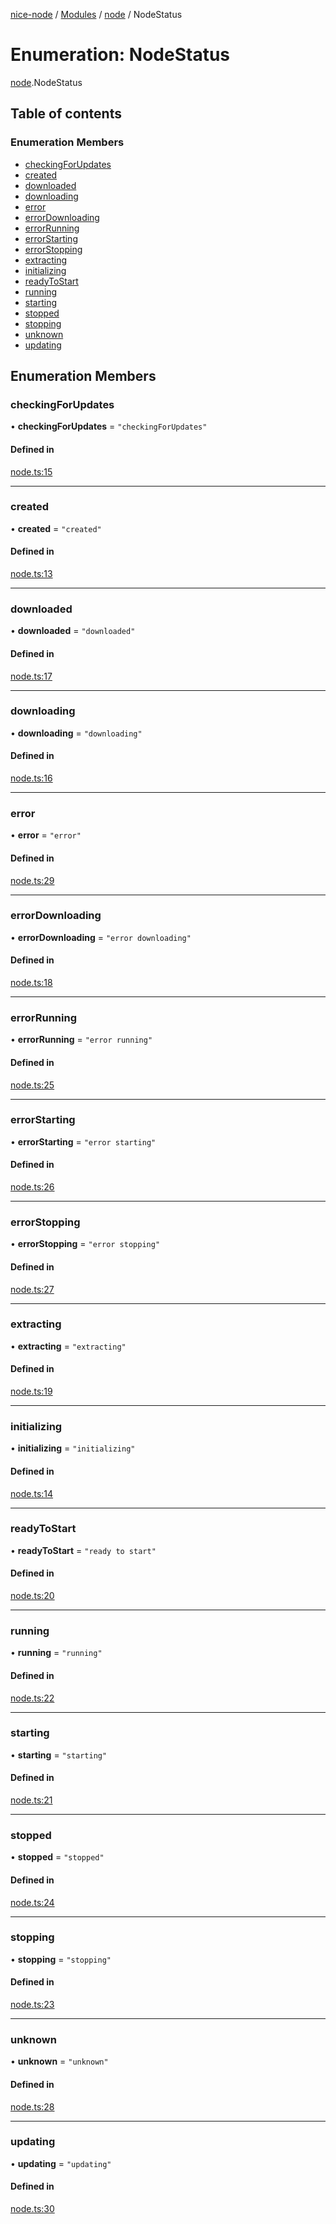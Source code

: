 [nice-node](../index.md) / [Modules](../modules.md) / [node](../modules/node.md) / NodeStatus

# Enumeration: NodeStatus

[node](../modules/node.md).NodeStatus

## Table of contents

### Enumeration Members

- [checkingForUpdates](node.NodeStatus.md#checkingforupdates)
- [created](node.NodeStatus.md#created)
- [downloaded](node.NodeStatus.md#downloaded)
- [downloading](node.NodeStatus.md#downloading)
- [error](node.NodeStatus.md#error)
- [errorDownloading](node.NodeStatus.md#errordownloading)
- [errorRunning](node.NodeStatus.md#errorrunning)
- [errorStarting](node.NodeStatus.md#errorstarting)
- [errorStopping](node.NodeStatus.md#errorstopping)
- [extracting](node.NodeStatus.md#extracting)
- [initializing](node.NodeStatus.md#initializing)
- [readyToStart](node.NodeStatus.md#readytostart)
- [running](node.NodeStatus.md#running)
- [starting](node.NodeStatus.md#starting)
- [stopped](node.NodeStatus.md#stopped)
- [stopping](node.NodeStatus.md#stopping)
- [unknown](node.NodeStatus.md#unknown)
- [updating](node.NodeStatus.md#updating)

## Enumeration Members

### checkingForUpdates

• **checkingForUpdates** = `"checkingForUpdates"`

#### Defined in

[node.ts:15](https://github.com/NiceNode/nice-node/blob/2e05c26b/src/common/node.ts#L15)

---

### created

• **created** = `"created"`

#### Defined in

[node.ts:13](https://github.com/NiceNode/nice-node/blob/2e05c26b/src/common/node.ts#L13)

---

### downloaded

• **downloaded** = `"downloaded"`

#### Defined in

[node.ts:17](https://github.com/NiceNode/nice-node/blob/2e05c26b/src/common/node.ts#L17)

---

### downloading

• **downloading** = `"downloading"`

#### Defined in

[node.ts:16](https://github.com/NiceNode/nice-node/blob/2e05c26b/src/common/node.ts#L16)

---

### error

• **error** = `"error"`

#### Defined in

[node.ts:29](https://github.com/NiceNode/nice-node/blob/2e05c26b/src/common/node.ts#L29)

---

### errorDownloading

• **errorDownloading** = `"error downloading"`

#### Defined in

[node.ts:18](https://github.com/NiceNode/nice-node/blob/2e05c26b/src/common/node.ts#L18)

---

### errorRunning

• **errorRunning** = `"error running"`

#### Defined in

[node.ts:25](https://github.com/NiceNode/nice-node/blob/2e05c26b/src/common/node.ts#L25)

---

### errorStarting

• **errorStarting** = `"error starting"`

#### Defined in

[node.ts:26](https://github.com/NiceNode/nice-node/blob/2e05c26b/src/common/node.ts#L26)

---

### errorStopping

• **errorStopping** = `"error stopping"`

#### Defined in

[node.ts:27](https://github.com/NiceNode/nice-node/blob/2e05c26b/src/common/node.ts#L27)

---

### extracting

• **extracting** = `"extracting"`

#### Defined in

[node.ts:19](https://github.com/NiceNode/nice-node/blob/2e05c26b/src/common/node.ts#L19)

---

### initializing

• **initializing** = `"initializing"`

#### Defined in

[node.ts:14](https://github.com/NiceNode/nice-node/blob/2e05c26b/src/common/node.ts#L14)

---

### readyToStart

• **readyToStart** = `"ready to start"`

#### Defined in

[node.ts:20](https://github.com/NiceNode/nice-node/blob/2e05c26b/src/common/node.ts#L20)

---

### running

• **running** = `"running"`

#### Defined in

[node.ts:22](https://github.com/NiceNode/nice-node/blob/2e05c26b/src/common/node.ts#L22)

---

### starting

• **starting** = `"starting"`

#### Defined in

[node.ts:21](https://github.com/NiceNode/nice-node/blob/2e05c26b/src/common/node.ts#L21)

---

### stopped

• **stopped** = `"stopped"`

#### Defined in

[node.ts:24](https://github.com/NiceNode/nice-node/blob/2e05c26b/src/common/node.ts#L24)

---

### stopping

• **stopping** = `"stopping"`

#### Defined in

[node.ts:23](https://github.com/NiceNode/nice-node/blob/2e05c26b/src/common/node.ts#L23)

---

### unknown

• **unknown** = `"unknown"`

#### Defined in

[node.ts:28](https://github.com/NiceNode/nice-node/blob/2e05c26b/src/common/node.ts#L28)

---

### updating

• **updating** = `"updating"`

#### Defined in

[node.ts:30](https://github.com/NiceNode/nice-node/blob/2e05c26b/src/common/node.ts#L30)
